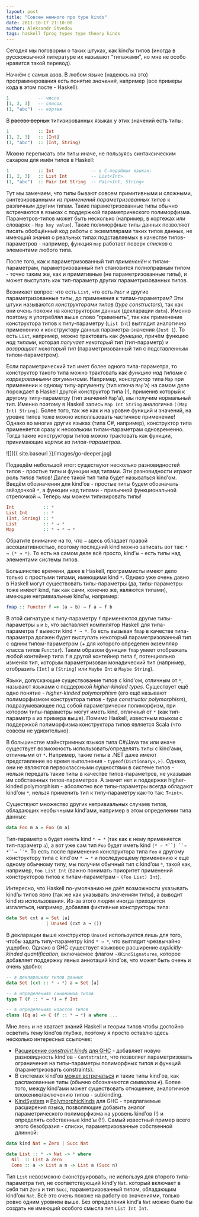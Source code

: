 ```yaml
---
layout: post
title: "Совсем немного про type kinds"
date: 2011-10-17 21:10:00
author: Aleksandr Shvedov
tags: haskell fprog types type theory kinds
---
```

Сегодня мы поговорим о таких штуках, как kind’ы типов (иногда в русскоязычной литературе их называют “типажами”, но мне не особо нравится такой перевод).

Начнём с самых азов. В любом языке (надеюсь на это) программирования есть понятие *значений*, например (все примеры кода в этом посте - Haskell):

```haskell
1           -- число
[1, 2, 3]   -- список
(1, "abc")  -- кортеж
```

В ~~расово верных~~ типизированных языках у этих значений есть типы:

```haskell
1           :: Int
[1, 2, 3]   :: [Int]
(1, "abc")  :: (Int, String)
```

Можно переписать эти типы иначе, не пользуясь синтаксическим сахаром для имён типов в Haskell:

```haskell
1           :: Int              -- в C-подобных языках:
[1, 2, 3]   :: List Int         -- List<Int>
(1, "abc")  :: Pair Int String  -- Pair<Int, String>
```

Тут мы замечаем, что типы бывают совсем примитивными и сложными, синтезированными из *применений параметризованных типов* к различным другим типам. Такие параметризованные типы обычно встречаются в языках с поддержкой параметрического полиморфизма. Параметров-типов может быть несколько (например, в кортежах или словарях - `Map key value`). Такие полиморфные типы данных позволяют писать обобщённый код работы с экземплярами таких типов данных, не имеющий знания о реальных типах подставляемых в качестве типов-параметров - например, функция `map` работает поверх *списков* с элементами любого типа.

После того, как к параметризованный тип *примененён* к типам-параметрам, параметризованный тип становится полноправным типом - точно таким же, как и примитивные (не параметризованные типы), и может выступать как тип-параметр других параметризованных типов.

Возникает вопрос: что есть `List`, что есть `Pair` и другие параметризованные типы, до применения к типам-параметрам? Эти штуки называются *конструкторами типов* (*type constructors*), так как они очень похожи на конструкторам данных (декларации `data`). Именно поэтому я употреблял выше слово “применить”, так как применение конструктора типов к типу-параметру (`List Int`) выглядит аналогично применению к конструктору данных параметра-значения (`Just 1`). То есть `List`, например, можно трактовать как *функцию*, причём функцию *над типами*, которая *получает некоторый тип* (тип-параметр) и *возвращает некоторый тип* (параметризованный тип с подставленным типом-параметром).

Если параметрический тип имет более одного типа-параметра, то конструктор такого типа можно трактовать как *функцию над типами с каррированными аргументами*. Например, конструктор типа `Map` при применении к одному типу-аргументу (тип ключа `Map`'а) на самом деле порождает в Haskell другой конструктор типа (!), применив который к другому типу-параметру (тип значений `Map`'а), мы получим нормальный тип. Именно поэтому в Haskell запись `Map Int String` аналогична `((Map Int) String)`. Более того, так же как и на уровне функций и значений, на уровне типов тоже можно исполльзовать частичное применение! Однако во многих других языках (типа C#, например), конструктор типа применяется сразу к нескольким типам-параметрам одновременно. Тогда такие конструкторы типов можно трактовать как функции, принимающие *кортеж из типов-параметров*.

![]({{ site.baseurl }}/images/go-deeper.jpg)

Подведём небольшой итог: существуют несколько разновидностей типов - простые типы и функции над типами. Эти разновидности играют роль *типов типов*! Далее такой тип типа будет называться kind’ом. Введём обозначения для kind’ов - простые типы будем обозначать звёздочкой `*`, а функции над типами - привычной функциональной стрелочкой `→`. Теперь мы можем типизировать типы!

```haskell
Int           :: *
List Int      :: *
(Int, String) :: *
List          :: * → *
Map           :: * → * → *
```

Обратите внимание на то, что `→` здесь обладает правой ассоциативностью, поэтому последний kind можно записать вот так: `* → (* → *)`. То есть на самом деле всё просто, kind’ы - есть типы над элементами системы типов.

Большинство времени, даже в Haskell, программисты имеют дело только с простыми типами, имеющими kind `*`. Однако уже очень давно в Haskell могут существовать типы-параметры (да, типы-параметры тоже имеют kind, так как сами, конечно же, являются типами), имеющие нетривиальные kind’ы, например:

```haskell
fmap :: Functor f => (a → b) → f a → f b
```

В этой сигнатуре к типу-параметру `f` применяются другие типы-параметры `a` и `b`, что заставляет компилятор Haskell для типа-параметра `f` вывести kind `* → *`. То есть вызывая `fmap` в качестве типа-параметра должен будет выступать некоторый параметризованный тип с одним типом-параметром (+ для которого определен экземпляр класса типов `Functor`). Таким образом функция `fmap` умеет отображать любой контейнер типа `f` в другой контейнер типа `f`, потенциально изменяя тип, которым параметризован монадический тип (например, отобразить `[Int]` в `[String]` или `Maybe Int` в `Maybe String`).

Языки, допускающие существование типов с kind’ом, отличным от `*`, называют языками с поддержкой *higher-kinded types*. Существует ещё одно понятие - *higher-kinded polymorphism* (его ещё называют полиморфизмом конструктора типов - *type constructor polymorphism*), подразумевающее под собой параметрически полиморфизм, при котором типы-параметры могут иметь kind, отличный от `*` (как тип-параметр `m` из примера выше). Помимо Haskell, известным языком с поддержкой полиморфизма конструктора типов является Scala (что совсем не удивительно).

В большинстве мэйнстримных языков типа C#/Java так или иначе существует возможность использовать/определять типы с kind’ами, отличными от `*`. Например, такие типы в .NET даже имеют представление во время выполнения - `typeof(Dictionary<,>)`. Однако, они не являются первоклассными сущностями в системе типов - нельзя передать такие типы в качестве типов-параметров, не указывая им собственных типов-параметров. А значит нет и поддержки higher-kinded polymorphism - абсолютно все типы-параметры всегда обладают kind’ом `*`, нельзя применить тип к типу-параметру как-то так: `T<int>`.

Существуют множество других нетривиальных случаев типов, обладающих необычными kind’ами, например в этом определении типа данных:

```haskell
data Foo m a = Foo (m a)
```

Тип-параметр `m` будет иметь kind `* → *` (так как к нему применяется тип-параметр `a`), а вот уже сам тип `Foo` будет иметь kind `(* → *``) ``→ *``→ ``*`. То есть после применения конструктора типа `Foo` к другому конструктору типа с kind’ом `* → *` и последующему применению к ещё одному обычному типу, мы получим обычный тип с kind’ом `*`, такой как, например, `Foo List Int` (важно понимать приоритет применений конструкторов типов к типам-параметрам - `(Foo List) Int`).

Интересно, что Haskell по-умолчанию не даёт возможности указывать kind’ы типов явно (так же как указывать значениям типы), а выводит kind из использования. Из-за этого людям иногда приходится изгаляться, например, добавляя фиктивные конструкторы типа:

```haskell
data Set cxt a = Set [a]
               | Unused (cxt a → ())
```

В декларации выше конструктор `Unused` используется лишь для того, чтобы задать типу-параметру kind `* → *`, что выглядит чрезвычайно ущербно. Однако в GHC существует языковое расширение *explicitly-kinded quantification*, включаемое флагом `-XKindSignatures`, которое добавляет поддержку явных аннотаций kind’ов, что может быть очень и очень удобно:

```haskell
-- в декларациях типов данных
data Set (cxt :: * → *) a = Set [a]

-- в определениях синонимов типов
type T (f :: * → *) = f Int

-- в определениях классов типов
class (Eq a) => C (f :: * → *) a where ...
```

Мне лень и не хватает знаний Haskell и теории типов чтобы достойно осветить тему kind’ов глубже, поэтому я просто оставлю здесь несколько интересных ссылочек:

* [Расширение *constraint kinds* для GHC](http://blog.omega-prime.co.uk/?p=127) - добавляет новую разновидность kind’ов - `Contstraint`, что позволяет параметризовать ограничения на типы-параметры полиморфных типов и функций (параметризовать constraints).
* В системах kind’ов [может встречаться](http://hackage.haskell.org/trac/ghc/wiki/IntermediateTypes) и такие типы kind’ов, как распакованные типы (обычно обозначаются символом `#`). Более того, между kind’ами может существовать отношение, аналогичное вложению/включению типов - subkinding.
* [KindSystem](http://hackage.haskell.org/trac/ghc/wiki/KindSystem) и [PolymorphicKinds](http://hackage.haskell.org/trac/ghc/wiki/PolymorphicKinds) для GHC - предлагаемые расширения языка, позволяющие добавить аналог параметрического полиморфизма на уровень kind’ов (!) и определять собственные kind’ы (!!). Самый известный пример всего этого безобразия - списки, параметризованные собственной длинной:

```haskell
data kind Nat = Zero | Succ Nat

data List :: * -> Nat -> * where
  Nil  :: List a Zero
  Cons :: a -> List a n -> List a (Succ n)
```

Тип `List` невозможно сконструировать, не используя для второго типа-параметра тип, не соответствующий kind’у `Nat`. который включает в себя тип `Zero` и тип `Suсс`, параметризованный типом, обладающим kind’ом `Nat`. Всё это очень похоже на работу со значениями, только ровно одним уровнем выше. Без определения kind’а `Nat` можно было бы создать не имеющий особого смысла тип `List Int Int`.